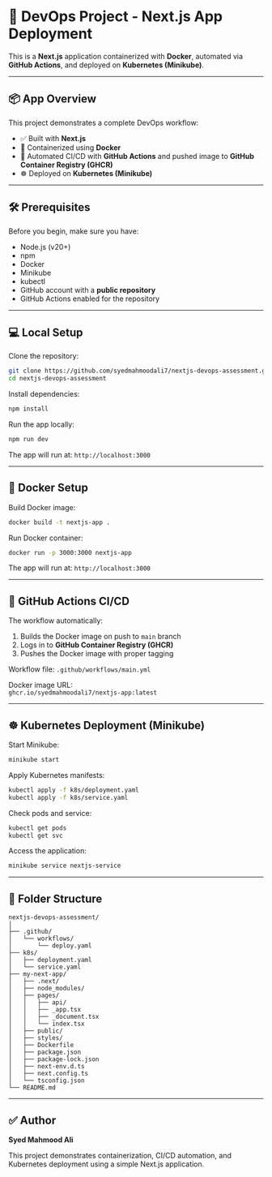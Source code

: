 # 🚀 DevOps Project - Next.js App Deployment

This is a **Next.js** application containerized with **Docker**, automated via **GitHub Actions**, and deployed on **Kubernetes (Minikube)**.

---

## 📦 App Overview

This project demonstrates a complete DevOps workflow:

- ✅ Built with **Next.js**
- 🐳 Containerized using **Docker**
- 🤖 Automated CI/CD with **GitHub Actions** and pushed image to **GitHub Container Registry (GHCR)**
- ☸️ Deployed on **Kubernetes (Minikube)**

---

## 🛠️ Prerequisites

Before you begin, make sure you have:

- Node.js (v20+)
- npm
- Docker
- Minikube
- kubectl
- GitHub account with a **public repository**
- GitHub Actions enabled for the repository

---

## 💻 Local Setup

Clone the repository:

```bash
git clone https://github.com/syedmahmoodali7/nextjs-devops-assessment.git
cd nextjs-devops-assessment
```

Install dependencies:

```bash
npm install
```

Run the app locally:

```bash
npm run dev
```

The app will run at: `http://localhost:3000`

---

## 🐳 Docker Setup

Build Docker image:

```bash
docker build -t nextjs-app .
```

Run Docker container:

```bash
docker run -p 3000:3000 nextjs-app
```

The app will run at: `http://localhost:3000`

---

## 🤖 GitHub Actions CI/CD

The workflow automatically:

1. Builds the Docker image on push to `main` branch  
2. Logs in to **GitHub Container Registry (GHCR)**  
3. Pushes the Docker image with proper tagging  

Workflow file: `.github/workflows/main.yml`  

Docker image URL:  
`ghcr.io/syedmahmoodali7/nextjs-app:latest`

---

## ☸️ Kubernetes Deployment (Minikube)

Start Minikube:

```bash
minikube start
```

Apply Kubernetes manifests:

```bash
kubectl apply -f k8s/deployment.yaml
kubectl apply -f k8s/service.yaml
```

Check pods and service:

```bash
kubectl get pods
kubectl get svc
```

Access the application:

```bash
minikube service nextjs-service
```

---

## 📝 Folder Structure

```
nextjs-devops-assessment/
│
├── .github/
│   └── workflows/
│       └── deploy.yaml
├── k8s/
│   ├── deployment.yaml
│   └── service.yaml
├── my-next-app/
│   ├── .next/
│   ├── node_modules/
│   ├── pages/
│   │   ├── api/
│   │   ├── _app.tsx
│   │   ├── _document.tsx
│   │   └── index.tsx
│   ├── public/
│   ├── styles/
│   ├── Dockerfile
│   ├── package.json
│   ├── package-lock.json
│   ├── next-env.d.ts
│   ├── next.config.ts
│   └── tsconfig.json
└── README.md
```

---

## ✅ Author

**Syed Mahmood Ali**  

This project demonstrates containerization, CI/CD automation, and Kubernetes deployment using a simple Next.js application.
